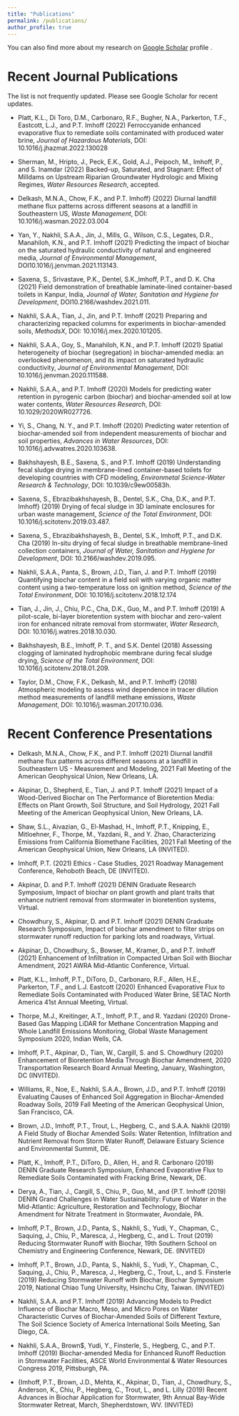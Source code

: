```yaml
---
title: "Publications"
permalink: /publications/
author_profile: true
---
```


<!-- {% if author.googlescholar %}
  You can also find my articles on <u><a href="{{author.googlescholar}}">my Google Scholar profile</a>.</u>
{% endif %}

{% include base_path %}

{% for post in site.publications reversed %}
  {% include archive-single.html %}
{% endfor %} -->

You can also find more about my research on [Google Scholar](https://scholar.google.com/citations?user=DnN8aCQAAAAJ&hl=en&oi=sra) profile .

Recent Journal Publications
======

The list is not frequently updated. Please see Google Scholar for recent updates.

* Platt, K.L., Di Toro, D.M., Carbonaro, R.F., Bugher, N.A., Parkerton, T.F., Eastcott, L.J., and P.T. Imhoff (2022) Ferroccyanide enhanced evaporative flux to remediate soils contaminated with produced water brine, *Journal of Hazardous Materials*, DOI: 10.1016/j.jhazmat.2022.130028

* Sherman, M., Hripto, J., Peck, E.K., Gold, A.J., Peipoch, M., Imhoff, P., and S. Inamdar (2022) Backed-up, Saturated, and Stagnant: Effect of Milldams on Upstream Riparian Groundwater Hydrologic and Mixing Regimes, *Water Resources Research*, accepted.

* Delkash, M.N.A., Chow, F.K., and P.T. Imhoff} (2022) Diurnal landfill methane flux patterns across different seasons at a landfill in Southeastern US, *Waste Management*, DOI: 10.1016/j.wasman.2022.03.004

* Yan, Y., Nakhli, S.A.A., Jin, J., Mills, G., Wilson, C.S., Legates, D.R., Manahiloh, K.N., and P.T. Imhoff (2021) Predicting the impact of biochar on the saturated hydraulic conductivity of natural and engineered media, *Journal of Environmental Management*, DOI10.1016/j.jenvman.2021.113143.

* Saxena, S., Srivastave, P.K., Dentel, S.K.,Imhoff, P.T., and D. K. Cha (2021) Field demonstration of breathable laminate-lined container-based toilets in Kanpur, India, *Journal of Water, Sanitation and Hygiene for Development*, DOI10.2166/washdev.2021.011.

* Nakhli, S.A.A., Tian, J., Jin, and P.T. Imhoff (2021) Preparing and characterizing repacked columns for experiments in biochar-amended soils, *MethodsX*, DOI: 10.1016/j.mex.2020.101205.

* Nakhli, S.A.A., Goy, S., Manahiloh, K.N., and P.T. Imhoff (2021) Spatial heterogeneity of biochar (segregation) in biochar-amended media: an overlooked phenomenon, and its impact on saturated hydraulic conductivity, *Journal of Environmental Management*, DOI: 10.1016/j.jenvman.2020.111588.

* Nakhli, S.A.A., and P.T. Imhoff (2020) Models for predicting water retention in pyrogenic
carbon (biochar) and biochar‐amended soil at low water contents, *Water Resources Research*, DOI: 10.1029/2020WR027726.

* Yi, S., Chang, N. Y., and P.T. Imhoff (2020) Predicting water retention of biochar-amended soil from independent measurements of biochar and soil properties, *Advances in Water Resources*, DOI: 10.1016/j.advwatres.2020.103638.

* Bakhshayesh, B.E.,  Saxena, S., and P.T. Imhoff (2019) Understanding fecal sludge drying in membrane-lined container-based toilets for developing countries with CFD modeling, *Environmetal Science-Water Research & Technology*, DOI: 10.1039/c9ew00583h.

* Saxena, S., Ebrazibakhshayesh, B., Dentel, S.K., Cha, D.K., and P.T. Imhoff} (2019)  Drying of fecal sludge in 3D laminate enclosures for urban waste management, *Science of the Total Environment*, DOI: 10.1016/j.scitotenv.2019.03.487.

* Saxena, S., Ebrazibakhshayesh, B., Dentel, S.K., Imhoff, P.T., and D.K. Cha (2019)  In-situ drying of fecal sludge in breathable membrane-lined collection containers, *Journal of Water, Sanitation and Hygiene for Development*, DOI: 10.2166/washdev.2019.095.

* Nakhli, S.A.A.,  Panta, S., Brown, J.D., Tian, J. and P.T. Imhoff (2019) Quantifying biochar content in a field soil with varying organic matter content using a two-temperature loss on ignition method, *Science of the Total Environment*, DOI: 10.1016/j.scitotenv.2018.12.174

* Tian, J., Jin, J., Chiu, P.C., Cha, D.K., Guo, M., and P.T. Imhoff (2019) A pilot-scale, bi-layer bioretention system with biochar and zero-valent iron for enhanced nitrate removal from stormwater, *Water Research*, DOI: 10.1016/j.watres.2018.10.030.

* Bakhshayesh, B.E., Imhoff, P. T., and S.K. Dentel  (2018) Assessing clogging of laminated hydrophobic membrane during fecal sludge drying, *Science of the Total Environment*,  DOI: 10.1016/j.scitotenv.2018.01.209.

* Taylor, D.M., Chow, F.K., Delkash, M., and P.T. Imhoff} (2018) Atmospheric modeling to assess wind dependence in tracer dilution method measurements of landfill methane emissions, *Waste Management*, DOI: 10.1016/j.wasman.2017.10.036.



Recent Conference Presentations
======

* Delkash, M.N.A., Chow, F.K., and P.T. Imhoff (2021) Diurnal landfill methane flux patterns across different seasons at a landfill in Southeastern US - Measurement and Modeling, 2021 Fall Meeting of the American Geophysical Union, New Orleans, LA.

* Akpinar, D., Shepherd, E., Tian, J. and P.T. Imhoff (2021) Impact of a Wood-Derived Biochar on The Performance of Bioretention Media: Effects on Plant Growth, Soil Structure, and Soil Hydrology, 2021 Fall Meeting of the American Geophysical Union, New Orleans, LA.

* Shaw, S.L., Aivazian, G., El-Mashad, H., Imhoff, P.T., Knipping, E., Mitloehner, F., Thorpe, M., Yazdani, R., and Y. Zhao, Characterizing Emissions from California Biomethane Facilities, 2021 Fall Meeting of the American Geophysical Union, New Orleans, LA (INVITED).

* Imhoff, P.T. (2021) Ethics - Case Studies, 2021 Roadway Management Conference, Rehoboth Beach, DE (INVITED).

* Akpinar, D. and P.T. Imhoff (2021) DENIN Graduate Research Symposium, Impact of biochar on plant growth and plant traits that enhance nutrient removal from stormwater in bioretention systems, Virtual.

* Chowdhury, S., Akpinar, D. and P.T. Imhoff (2021) DENIN Graduate Research Symposium, Impact of biochar amendment to filter strips on stormwater runoff reduction for parking lots and roadways, Virtual.

* Akpinar, D., Chowdhury, S., Bowser, M., Kramer, D., and P.T. Imhoff (2021) Enhancement of Infiltration in Compacted Urban Soil with Biochar Amendment, 2021 AWRA Mid-Atlantic Conference, Virtual.

* Platt, K.L., Imhoff, P.T., DiToro, D., Carbonaro, R.F., Allen, H.E., Parkerton, T.F., and L.J. Eastcott (2020) Enhanced Evaporative Flux to Remediate Soils Contaminated with Produced Water Brine, SETAC North America 41st Annual Meeting, Virtual.

* Thorpe, M.J., Kreitinger, A.T.,  Imhoff, P.T., and R. Yazdani (2020) Drone-Based Gas Mapping LiDAR for Methane Concentration Mapping and Whole Landfill Emissions Monitoring, Global Waste Management Symposium 2020, Indian Wells, CA.

* Imhoff, P.T., Akpinar, D., Tian, W., Cargill, S. and S. Chowdhury (2020) Enhancement of Bioretention Media Through Biochar Amendment, 2020 Transportation Research Board Annual Meeting, January, Washington, DC (INVITED).

* Williams, R., Noe, E., Nakhli, S.A.A., Brown, J.D., and P.T. Imhoff (2019) Evaluating Causes of Enhanced Soil Aggregation in Biochar-Amended Roadway Soils, 2019 Fall Meeting of the American Geophysical Union, San Francisco, CA.

* Brown, J.D., Imhoff, P.T., Trout, L., Hegberg, C., and S.A.A. Nakhli (2019) A Field Study of Biochar Amended Soils: Water Retention, Infiltration and Nutrient Removal from Storm Water Runoff, Delaware Estuary Science and Environmental Summit, DE.

* Platt, K., Imhoff, P.T., DiToro, D., Allen, H., and R. Carbonaro (2019) DENIN Graduate Research Symposium, Enhanced Evaporative Flux to Remediate Soils Contaminated with Fracking Brine, Newark, DE.

* Derya, A., Tian, J., Cargill, S., Chiu, P., Guo, M., and {P.T. Imhoff (2019) DENIN Grand Challenges in Water Sustainability: Future of Water in the Mid-Atlantic: Agriculture, Restoration and Technology, Biochar Amendment for Nitrate Treatment in Stormwater, Avondale, PA.

* Imhoff, P.T.,  Brown, J.D., Panta, S., Nakhli, S., Yudi, Y., Chapman, C., Saquing, J., Chiu, P., Maresca, J., Hegberg, C., and L. Trout (2019) Reducing Stormwater Runoff with Biochar, 19th Southern School on Chemistry and Engineering Conference, Newark, DE.  (INVITED)

* Imhoff, P.T.,  Brown, J.D., Panta, S., Nakhli, S., Yudi, Y., Chapman, C., Saquing, J., Chiu, P., Maresca, J., Hegberg, C., Trout, L., and S. Finsterle (2019) Reducing Stormwater Runoff with Biochar, Biochar Symposium 2019, National Chiao Tung University, Hsinchu City, Taiwan. (INVITED)

* Nakhli, S.A.A. and P.T. Imhoff (2019) Advancing Models to Predict Influence of Biochar Macro, Meso, and Micro Pores on Water Characteristic Curves of Biochar-Amended Soils of Different Texture, The Soil Science Society of America International Soils Meeting, San Diego, CA.

* Nakhli, S.A.A.,  Brown$,  Yudi, Y., Finsterle, S., Hegberg, C., and P.T. Imhoff (2019) Biochar-amended Media for Enhanced Runoff Reduction in Stormwater Facilities, ASCE World Environmental & Water Resources Congress 2019, Pittsburgh, PA.

* {Imhoff, P.T.,  Brown, J.D., Mehta, K., Akpinar, D., Tian, J., Chowdhury, S., Anderson, K., Chiu, P., Hegberg, C., Trout, L., and L. Lilly (2019) Recent Advances in Biochar Application for Stormwater, 9th Annual Bay-Wide Stormwater Retreat, March, Shepherdstown, WV. (INVITED)

